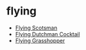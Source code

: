 # flying

 * [Flying Scotsman](../../index/f/flying-scotsman-200195.json)
 * [Flying Dutchman Cocktail](../../index/f/flying-dutchman-cocktail.json)
 * [Flying Grasshopper](../../index/f/flying-grasshopper.json)
